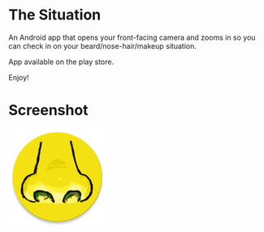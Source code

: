 
The Situation
===================================

An Android app that opens your front-facing camera and zooms in so you can check in on your beard/nose-hair/makeup situation. 

App available on the play store.  

Enjoy!

Screenshot
===================================
![screenshot](Application/src/main/res/mipmap-xxxhdpi/ic_launcher_nose_round.png)
